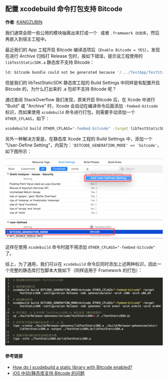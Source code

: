 ## 配置 xcodebuild 命令打包支持 Bitcode

**作者**: [KANGZUBIN](https://weibo.com/kangzubin)

我们通常会把一些公用的模块抽离出来打成一个 ` `或者 `.framework 动态库`，然后再嵌入到宿主工程中。

最近我们的 App 工程开启 Bitcode 编译选项后（`Enable Bitcode = YES`），发现在进行 Archive 归档打 Release 包时，报如下错误，提示说工程使用的 `libTestStaticSDK.a` 静态库不支持 Bitcode：

```sh
ld: bitcode bundle could not be generated because '/.../TestApp/TestStaticSDKLib/libTestStaticSDK.a(TestStaticSDK.o)' was built without full bitcode. All object files and libraries for bitcode must be generated from Xcode Archive or Install build for architecture armv7
```

但是我们的 libTestStaticSDK 静态库工程的 Build Settings 中同样是有配置开启 Bitcode 的，为什么打出来的 .a 包却不支持 Bitcode 呢？

通过查阅 StackOverflow 我们发现，原来开启 Bitcode 后，在 Xcode 中进行 "Build" 或 "Archive" 时，Xcode 会自动在编译命令后面添加 `-fembed-bitcode` 标识，而如果使用 `xcodebuild` 命令进行打包，则需要手动添加一个 `OTHER_CFLAGS`，如下：

```sh
xcodebuild build OTHER_CFLAGS="-fembed-bitcode" -target libTestStaticSDK ...
```

另外一种解决方案是，在静态库 Xcode 工程的 Build Settings 中，添加一个 "User-Define Setting"，内容为：`'BITCODE_GENERATION_MODE' => 'bitcode'`，如下图所示：

![9](./1.png)

这样在使用 `xcodebuild` 命令时就不用添加 `OTHER_CFLAGS="-fembed-bitcode"` 了。

综上，为了通用，我们可以在 `xcodebuild` 命令后同时添加上述两种标识，因此一个完整的静态库打包脚本大致如下（同样适用于 Framework 的打包）：

![10](./2.png)

#### 参考链接

* [How do I xcodebuild a static library with Bitcode enabled?](https://stackoverflow.com/questions/31486232/how-do-i-xcodebuild-a-static-library-with-bitcode-enabled)
* [iOS 中动/静态库支持 Bitcode 的问题](https://juejin.im/post/5ab311c76fb9a028c42e18a9)

